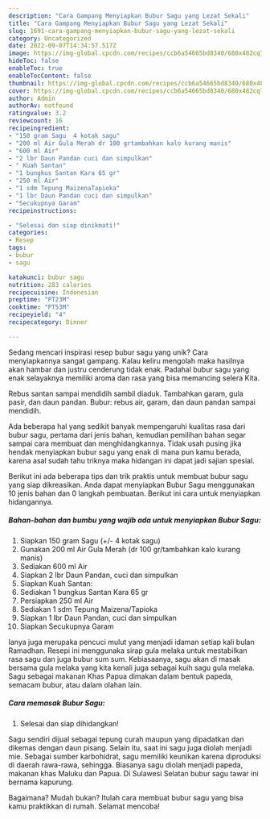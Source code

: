 ```yaml
---
description: "Cara Gampang Menyiapkan Bubur Sagu yang Lezat Sekali"
title: "Cara Gampang Menyiapkan Bubur Sagu yang Lezat Sekali"
slug: 1691-cara-gampang-menyiapkan-bubur-sagu-yang-lezat-sekali
category: Uncategorized
date: 2022-09-07T14:34:57.517Z
image: https://img-global.cpcdn.com/recipes/ccb6a54665bd8340/680x482cq70/bubur-sagu-foto-resep-utama.jpg
hideToc: false
enableToc: true
enableTocContent: false
thumbnail: https://img-global.cpcdn.com/recipes/ccb6a54665bd8340/680x482cq70/bubur-sagu-foto-resep-utama.jpg
cover: https://img-global.cpcdn.com/recipes/ccb6a54665bd8340/680x482cq70/bubur-sagu-foto-resep-utama.jpg
author: Admin
authorAv: notfound
ratingvalue: 3.2
reviewcount: 16
recipeingredient:
- "150 gram Sagu  4 kotak sagu"
- "200 ml Air Gula Merah dr 100 grtambahkan kalo kurang manis"
- "600 ml Air"
- "2 lbr Daun Pandan cuci dan simpulkan"
- " Kuah Santan"
- "1 bungkus Santan Kara 65 gr"
- "250 ml Air"
- "1 sdm Tepung MaizenaTapioka"
- "1 lbr Daun Pandan cuci dan simpulkan"
- "Secukupnya Garam"
recipeinstructions:

- "Selesai dan siap dinikmati!"
categories:
- Resep
tags:
- bubur
- sagu

katakunci: bubur sagu 
nutrition: 283 calories
recipecuisine: Indonesian
preptime: "PT23M"
cooktime: "PT53M"
recipeyield: "4"
recipecategory: Dinner

---
```





Sedang mencari inspirasi resep bubur sagu yang unik? Cara menyiapkannya sangat gampang. Kalau keliru mengolah maka hasilnya akan hambar dan justru cenderung tidak enak. Padahal bubur sagu yang enak selayaknya memiliki aroma dan rasa yang bisa memancing selera Kita.





Rebus santan sampai mendidih sambil diaduk. Tambahkan garam, gula pasir, dan daun pandan. Bubur: rebus air, garam, dan daun pandan sampai mendidih.

Ada beberapa hal yang sedikit banyak mempengaruhi kualitas rasa dari bubur sagu, pertama dari jenis bahan, kemudian pemilihan bahan segar sampai cara membuat dan menghidangkannya. Tidak usah pusing jika hendak menyiapkan bubur sagu yang enak di mana pun kamu berada, karena asal sudah tahu triknya maka hidangan ini dapat jadi sajian spesial.






Berikut ini ada beberapa tips dan trik praktis untuk membuat bubur sagu yang siap dikreasikan. Anda dapat menyiapkan Bubur Sagu menggunakan 10 jenis bahan dan 0 langkah pembuatan. Berikut ini cara untuk menyiapkan hidangannya.

<!--inarticleads1-->

##### Bahan-bahan dan bumbu yang wajib ada untuk menyiapkan Bubur Sagu:

1. Siapkan 150 gram Sagu (+/- 4 kotak sagu)
1. Gunakan 200 ml Air Gula Merah (dr 100 gr/tambahkan kalo kurang manis)
1. Sediakan 600 ml Air
1. Siapkan 2 lbr Daun Pandan, cuci dan simpulkan
1. Siapkan  Kuah Santan:
1. Sediakan 1 bungkus Santan Kara 65 gr
1. Persiapkan 250 ml Air
1. Sediakan 1 sdm Tepung Maizena/Tapioka
1. Siapkan 1 lbr Daun Pandan, cuci dan simpulkan
1. Siapkan Secukupnya Garam


Ianya juga merupaka pencuci mulut yang menjadi idaman setiap kali bulan Ramadhan. Resepi ini menggunaka sirap gula melaka untuk mestabilkan rasa sagu dan juga bubur sum sum. Kebiasaanya, sagu akan di masak bersama gula melaka yang kita kenali juga sebagai kuih sagu gula melaka. Sagu sebagai makanan Khas Papua dimakan dalam bentuk papeda, semacam bubur, atau dalam olahan lain. 

<!--inarticleads2-->

##### Cara memasak Bubur Sagu:


1. Selesai dan siap dihidangkan!

Sagu sendiri dijual sebagai tepung curah maupun yang dipadatkan dan dikemas dengan daun pisang. Selain itu, saat ini sagu juga diolah menjadi mie. Sebagai sumber karbohidrat, sagu memiliki keunikan karena diproduksi di daerah rawa-rawa, sehingga. Biasanya sagu diolah menjadi papeda, makanan khas Maluku dan Papua. Di Sulawesi Selatan bubur sagu tawar ini bernama kapurung. 

Bagaimana? Mudah bukan? Itulah cara membuat bubur sagu yang bisa kamu praktikkan di rumah. Selamat mencoba!
